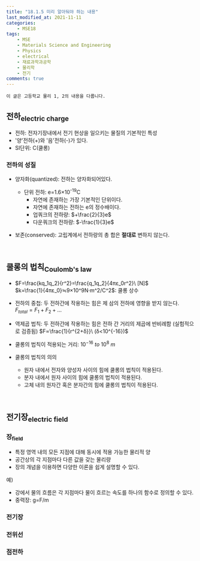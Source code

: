 ```yaml
---
title: "18.1.5 미리 알아둬야 하는 내용"
last_modified_at: 2021-11-11
categories:
    - MSE18
tags:
    - MSE
    - Materials Science and Engineering
    - Physics
    - electrical
    - 재료과학과공학
    - 물리학
    - 전기
comments: true
---
```


```
이 글은 고등학교 물리 1, 2의 내용을 다룹니다.
```

<h2>전하<sub>electric charge</sub></h2>

- 전하: 전자기장내에서 전기 현상을 일으키는 물질의 기본적인 특성
- '양'전하(+)와 '음'전하(-)가 있다.
- SI단위: C(쿨롱)

<h3>전하의 성질</h3>

- 양자화(quantized): 전하는 양자화되어있다.
    - 단위 전하: e=1.6×10<sup>-19</sup>C
        - 자연에 존재하는 가장 기본적인 단위이다.
        - 자연에 존재하는 전하는 e의 정수배이다.
        - 업쿼크의 전하량: $+\frac{2}{3}e$
        - 다운쿼크의 전하량: $-\frac{1}{3}e$

- 보존(conserved): 고립계에서 전하량의 총 합은 **절대로** 변하지 않는다.

<br/>

<h2>쿨롱의 법칙<sub>Coulomb's law</sub></h2>

- $F=\frac{kq_1q_2}{r^2}=\frac{q_1q_2}{4πε_0r^2}\ [N]$\
$k=\frac{1}{4πε_0}≒9×10^9N·m^2/C^2$: 쿨롱 상수

- 전하의 중첩: 두 전하간에 작용하는 힘은 제 삼의 전하에 영향을 받지 않는다.\
$F_{total}=F_1+F_2+...$

- 역제곱 법칙: 두 전하간에 작용하는 힘은 전하 간 거리의 제곱에 반비례함 (실험적으로 검증됨)
$F∝\frac{1}{r^{2+δ}}\ (δ<10^{-16})$

- 쿨롱의 법칙이 적용되는 거리: $10^{-16}\ to\ 10^{8}\ m$

- 쿨롱의 법칙의 의의
    - 원자 내에서 전자와 양성자 사이의 힘에 쿨롱의 법칙이 적용된다.
    - 분자 내에서 원자 사이의 힘에 쿨롱의 법칙이 적용된다.
    - 고체 내의 원자간 혹은 분자간의 힘에 쿨롱의 법칙이 적용된다.

<br/>

<h2>전기장<sub>electric field</sub></h2>

<h3>장<sub>field</sub></h3>

- 특정 영역 내의 모든 지점에 대해 동시에 적용 가능한 물리적 양
- 공간상의 각 지점마다 다른 값을 갖는 물리량
- 장의 개념을 이용하면 다양한 이론을 쉽게 설명할 수 있다.

예)
- 강에서 물의 흐름은 각 지점마다 물이 흐르는 속도를 하나의 함수로 정의할 수 있다.
- 중력장: g=F/m

<h3>전기장</h3>



<h3>전위선</h3>



<h3>점전하</h3>